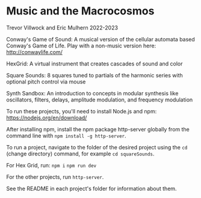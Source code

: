 # Music and the Macrocosmos
Trevor Villwock and Eric Mulhern 2022-2023

Conway's Game of Sound: A musical version of the cellular automata based Conway's Game of Life. Play with a non-music version here: http://conwaylife.com/

HexGrid: A virtual instrument that creates cascades of sound and color

Square Sounds: 8 squares tuned to partials of the harmonic series with optional pitch control via mouse

Synth Sandbox: An introduction to concepts in modular synthesis like oscillators, filters, delays, amplitude modulation, and frequency modulation

To run these projects, you'll need to install Node.js and npm: https://nodejs.org/en/download/

After installing npm, install the npm package http-server globally from the command line with `npm install -g http-server`. 

To run a project, navigate to the folder of the desired project using the `cd` (change directory) command, for example `cd squareSounds`.

For Hex Grid, run:
`npm i`
`npm run dev`

For the other projects, run `http-server`.

See the README in each project's folder for information about them.